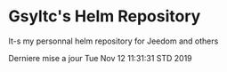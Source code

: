 # Gsyltc's Helm Repository

It-s my personnal helm repository for Jeedom and others

Derniere mise a jour Tue Nov 12 11:31:31 STD 2019
